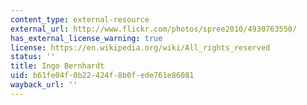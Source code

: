 ```yaml
---
content_type: external-resource
external_url: http://www.flickr.com/photos/spree2010/4930763550/
has_external_license_warning: true
license: https://en.wikipedia.org/wiki/All_rights_reserved
status: ''
title: Ingo Bernhardt
uid: b61fe04f-0b22-424f-8b0f-ede761e86081
wayback_url: ''
---
```


